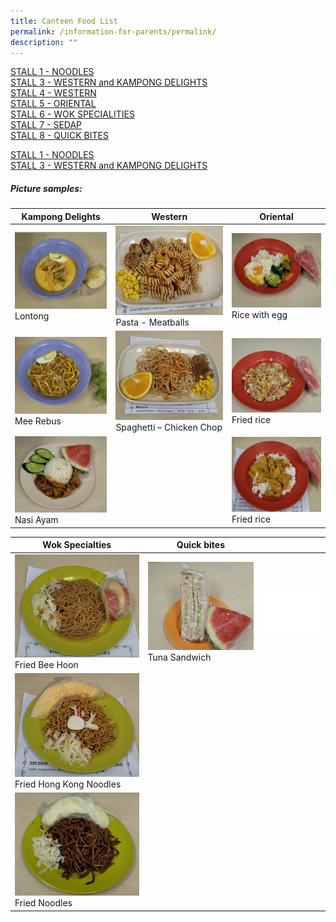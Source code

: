 ```yaml
---
title: Canteen Food List
permalink: /information-for-parents/permalink/
description: ""
---
```

[STALL 1 - NOODLES](/files/CanteenFood/STALL%201%20–%20NOODLE.pdf)  
[STALL 3 - WESTERN and KAMPONG DELIGHTS](/files/CanteenFood/STALL%203%20–%20WESTERN%20&%20KAMPONG%20DELIGHTS.pdf)  
[STALL 4 - WESTERN](/files/CanteenFood/STALL%204%20–%20WESTERN.pdf)  
[STALL 5 - ORIENTAL](/files/CanteenFood/STALL%205%20–%20ORIENTAL.pdf)  
[STALL 6 - WOK SPECIALITIES](/files/CanteenFood/STALL%206%20–%20WOK%20SPECIALITIES.pdf)  
[STALL 7 - SEDAP](/files/CanteenFood/STALL%207%20–%20SEDAP.pdf)  
[STALL 8 - QUICK BITES](/files/CanteenFood/STALL%208%20–%20QUICK%20BITES.pdf)  

<a href="/files/CanteenFood/STALL 1 – NOODLE.pdf" target="_blank">STALL 1 -  NOODLES</a>  
<a href="/files/CanteenFood/STALL 3 – WESTERN & KAMPONG DELIGHTS.pdf" target="_blank">STALL 3 -  WESTERN and KAMPONG DELIGHTS</a>  
  
	
##### Picture samples:

| Kampong Delights | Western | Oriental |
| -------- | -------- | -------- |
| <img src="/images/CanteenFood/Lontong.jpg" alt="">Lontong|<img src="/images/CanteenFood/PastaMeatballs.jpg" alt="">Pasta - Meatballs   |<img src="/images/CanteenFood/RiceEgg.jpg" alt="">Rice with egg
| <img src="/images/CanteenFood/MeeRebus.jpg" alt="">Mee Rebus      |<img src="/images/CanteenFood/SpaghettiChickenChop.jpg" alt="">Spaghetti – Chicken Chop|<img src="/images/CanteenFood/FriedRice.jpg" alt="">Fried rice
|<img src="/images/CanteenFood/NasiAyam.jpg" alt="">Nasi Ayam||<img src="/images/CanteenFood/CurryRice.jpg" alt="">Fried rice
  
	  

| Wok Specialties | Quick bites ||
| -------- | -------- | -------- |
| <img src="/images/CanteenFood/FriedBeeHoon.jpg" alt="">Fried Bee Hoon  | <img src="/images/CanteenFood/TunaSandwich.jpg" alt="">Tuna Sandwich     |<img src="/images/CanteenFood/FoodFiller.jpg" alt="">
|<img src="/images/CanteenFood/FriedHKNoodles.jpg" alt="">Fried Hong Kong Noodles||
|<img src="/images/CanteenFood/FriedNoodles.jpg" alt="">Fried Noodles|